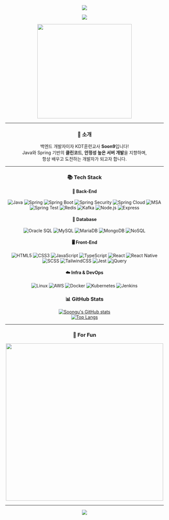 <div align="center">

<!-- 헤더 이미지 -->
<img src="https://capsule-render.vercel.app/api?type=waving&color=gradient&height=200&text=Hi%20👋%20I'm%20Soon9!&fontAlign=50&fontAlignY=40&fontSize=40" />

<!-- 방문자 수 + 팔로워 수 -->
![](https://img.shields.io/github/followers/soongu?style=social)


<img src="./치킨.gif" width="300px" />

---

### 💬 소개

백엔드 개발자이자 KDT훈련교사 **Soon9**입니다!  
Java와 Spring 기반의 **클린코드**, **안정성 높은 서버 개발**을 지향하며,  
항상 배우고 도전하는 개발자가 되고자 합니다.

---

### 📚 Tech Stack

#### 🧠 Back-End
![Java](https://img.shields.io/badge/Java-007396?style=flat&logo=openjdk&logoColor=white)
![Spring](https://img.shields.io/badge/Spring-6DB33F?style=flat&logo=Spring&logoColor=white)
![Spring Boot](https://img.shields.io/badge/Spring%20Boot-6DB33F?style=flat&logo=Spring-Boot&logoColor=white)
![Spring Security](https://img.shields.io/badge/Security-6DB33F?style=flat&logo=Spring-Security&logoColor=white)
![Spring Cloud](https://img.shields.io/badge/Spring%20Cloud-6DB33F?style=flat&logo=Spring&logoColor=white)
![MSA](https://img.shields.io/badge/Microservices-4aa78d?style=flat&logo=microgen&logoColor=white)
![Spring Test](https://img.shields.io/badge/Spring%20Test-6DB33F?style=flat&logo=testing-library&logoColor=white)
![Redis](https://img.shields.io/badge/Redis-DC382D?style=flat&logo=Redis&logoColor=white)
![Kafka](https://img.shields.io/badge/Apache%20Kafka-231F20?style=flat&logo=Apache-Kafka&logoColor=white)
![Node.js](https://img.shields.io/badge/Node.js-339933?style=flat&logo=Node.js&logoColor=white)
![Express](https://img.shields.io/badge/Express-000000?style=flat&logo=Express&logoColor=white)

#### 💾 Database
![Oracle SQL](https://img.shields.io/badge/Oracle-F80000?style=flat&logo=Oracle&logoColor=white)
![MySQL](https://img.shields.io/badge/MySQL-4479A1?style=flat&logo=MySQL&logoColor=white)
![MariaDB](https://img.shields.io/badge/MariaDB-003545?style=flat&logo=MariaDB&logoColor=white)
![MongoDB](https://img.shields.io/badge/MongoDB-47A248?style=flat&logo=MongoDB&logoColor=white)
![NoSQL](https://img.shields.io/badge/NoSQL-3e3e3e?style=flat&logo=Databricks&logoColor=white)

#### 🖥️ Front-End
![HTML5](https://img.shields.io/badge/HTML5-E34F26?style=flat&logo=HTML5&logoColor=white)
![CSS3](https://img.shields.io/badge/CSS3-1572B6?style=flat&logo=CSS3&logoColor=white)
![JavaScript](https://img.shields.io/badge/JavaScript-F7DF1E?style=flat&logo=JavaScript&logoColor=black)
![TypeScript](https://img.shields.io/badge/TypeScript-3178C6?style=flat&logo=TypeScript&logoColor=white)
![React](https://img.shields.io/badge/React-61DAFB?style=flat&logo=React&logoColor=black)
![React Native](https://img.shields.io/badge/React%20Native-61DAFB?style=flat&logo=React&logoColor=black)
![SCSS](https://img.shields.io/badge/SCSS-CC6699?style=flat&logo=Sass&logoColor=white)
![TailwindCSS](https://img.shields.io/badge/TailwindCSS-06B6D4?style=flat&logo=Tailwind-CSS&logoColor=white)
![Jest](https://img.shields.io/badge/Jest-C21325?style=flat&logo=Jest&logoColor=white)
![jQuery](https://img.shields.io/badge/jQuery-0769AD?style=flat&logo=jQuery&logoColor=white)

#### ☁️ Infra & DevOps
![Linux](https://img.shields.io/badge/Linux-FCC624?style=flat&logo=Linux&logoColor=black)
![AWS](https://img.shields.io/badge/AWS-232F3E?style=flat&logo=Amazon-AWS&logoColor=white)
![Docker](https://img.shields.io/badge/Docker-2496ED?style=flat&logo=Docker&logoColor=white)
![Kubernetes](https://img.shields.io/badge/Kubernetes-326CE5?style=flat&logo=Kubernetes&logoColor=white)
![Jenkins](https://img.shields.io/badge/Jenkins-D24939?style=flat&logo=Jenkins&logoColor=white)

### 📊 GitHub Stats

[![Soongu's GitHub stats](https://github-readme-stats.vercel.app/api?username=soongu&show_icons=true&hide=contribs,issues&theme=tokyonight)](https://github.com/anuraghazra/github-readme-stats)  
[![Top Langs](https://github-readme-stats.vercel.app/api/top-langs/?username=soongu&layout=compact)](https://github.com/anuraghazra/github-readme-stats)

---

### 🍗 For Fun


<img src="./chaewon-antifragile.gif" width="500px" />

---

<!-- 푸터 -->
<img src="https://capsule-render.vercel.app/api?type=rect&color=gradient&section=footer" />

</div>

